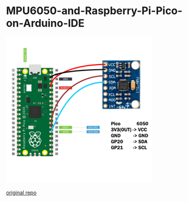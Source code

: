 # MPU6050-and-Raspberry-Pi-Pico-on-Arduino-IDE

<img
  src="illustration.png"
  alt="Alt text"
  title="Pico to MPU6050 Connection"
  style="display: inline-block; margin: 0 auto; max-width: 400px">

[original repo](https://github.com/ABugNamedBeetle/MPU6050-and-Raspberry-Pi-Pico-on-Arduino-IDE)
